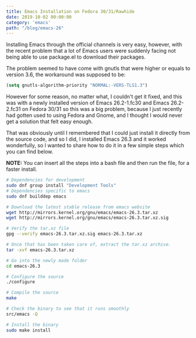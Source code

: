 ```yaml
---
title: Emacs Installation on Fedora 30/31/Rawhide
date: 2019-10-02 00:00:00
category: 'emacs'
path: "/blog/emacs-26"
---
```

 Installing Emacs through the official channels is very easy,
  however, with the recent problem that a lot of Emacs users were
  suddenly facing not being able to use package.el to download their packages.

  The problem seemed to have come with gnutls that were higher or
  equals to version 3.6, the workaround was supposed to be:
  ```lisp
  (setq gnutls-algorithm-priority "NORMAL:-VERS-TLS1.3")
  ```
  However for some reason, no matter what, I couldn't get it fixed,
  and this was with a newly installed version of Emacs 26.2-1.fc30 and
  Emacs 26.2-2.fc31 on Fedora 30/31 so this was a big problem, because
  I just recently had gotten used to using Fedora and Gnome, and I
  thought I would never get a solution that felt easy enough.

  That was obviously until I remembered that I could just install it
  directly from the source code, and so I did, I installed Emacs 26.3
  and it worked wonderfully, so I wanted to share how to do it in a
  few simple steps which you can find below.

  **NOTE:** You can insert all the steps into a bash file and then run the
  file, for a faster install.

  ```bash
  # Dependencies for development
  sudo dnf group install "Development Tools"
  # Dependencies specific to emacs
  sudo dnf builddep emacs

  # Download the latest stable release from emacs website
  wget http://mirrors.kernel.org/gnu/emacs/emacs-26.3.tar.xz
  wget http://mirrors.kernel.org/gnu/emacs/emacs-26.3.tar.xz.sig

  # Verify the tar.xz file
  gpg --verify emacs-26.3.tar.xz.sig emacs-26.3.tar.xz

  # Once that has been taken care of, extract the tar.xz archive.
  tar -xvf emacs-26.3.tar.xz

  # Go into the newly made folder
  cd emacs-26.3

  # Configure the source
  ./configure

  # Compile the source
  make

  # Check the binary to see that it runs smoothly
  src/emacs -Q

  # Install the binary
  sudo make install
  ```
